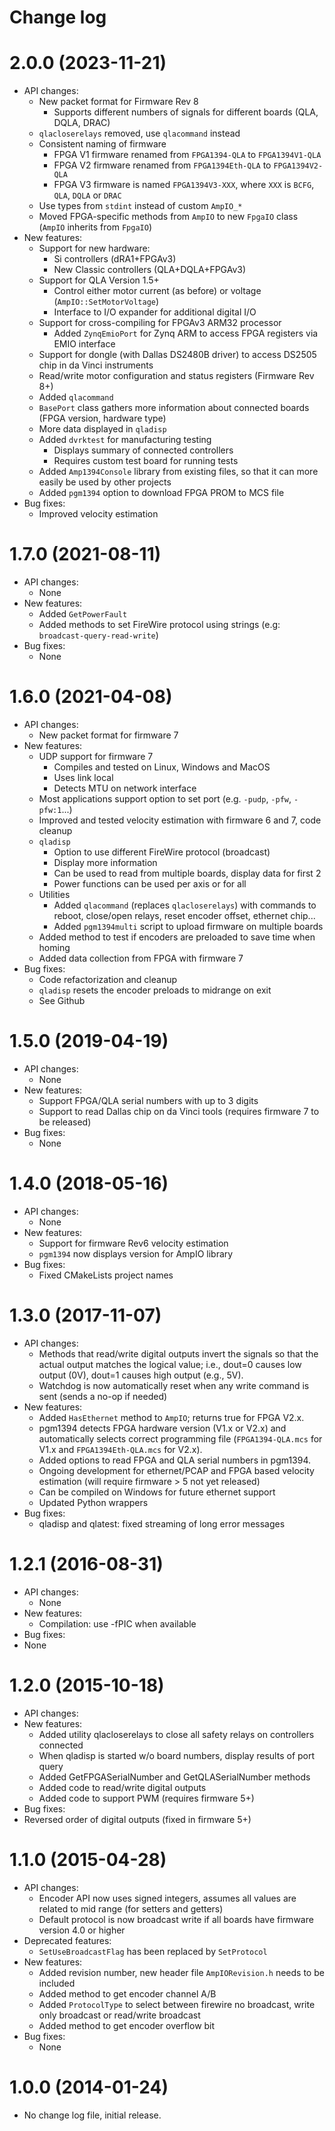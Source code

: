 Change log
==========

2.0.0 (2023-11-21)
==================
* API changes:
  * New packet format for Firmware Rev 8
    * Supports different numbers of signals for different boards (QLA, DQLA, DRAC)
  * `qlacloserelays` removed, use `qlacommand` instead
  * Consistent naming of firmware
    * FPGA V1 firmware renamed from `FPGA1394-QLA` to `FPGA1394V1-QLA`
    * FPGA V2 firmware renamed from `FPGA1394Eth-QLA` to `FPGA1394V2-QLA`
    * FPGA V3 firmware is named `FPGA1394V3-XXX`, where `XXX` is `BCFG`, `QLA`, `DQLA` or `DRAC`
  * Use types from `stdint` instead of custom `AmpIO_*`
  * Moved FPGA-specific methods from `AmpIO` to new `FpgaIO` class (`AmpIO` inherits from `FpgaIO`)
* New features:
  * Support for new hardware:
    * Si controllers (dRA1+FPGAv3)
    * New Classic controllers (QLA+DQLA+FPGAv3)
  * Support for QLA Version 1.5+
    * Control either motor current (as before) or voltage (`AmpIO::SetMotorVoltage`)
    * Interface to I/O expander for additional digital I/O
  * Support for cross-compiling for FPGAv3 ARM32 processor
    * Added `ZynqEmioPort` for Zynq ARM to access FPGA registers via EMIO interface
  * Support for dongle (with Dallas DS2480B driver) to access DS2505 chip in da Vinci instruments
  * Read/write motor configuration and status registers (Firmware Rev 8+)
  * Added `qlacommand`
  * `BasePort` class gathers more information about connected boards (FPGA version, hardware type)
  * More data displayed in `qladisp`
  * Added `dvrktest` for manufacturing testing
    * Displays summary of connected controllers
    * Requires custom test board for running tests
  * Added `Amp1394Console` library from existing files, so that it can more easily be used by other projects
  * Added `pgm1394` option to download FPGA PROM to MCS file
* Bug fixes:
  * Improved velocity estimation



1.7.0 (2021-08-11)
==================
* API changes:
  * None
* New features:
  * Added `GetPowerFault`
  * Added methods to set FireWire protocol using strings (e.g: `broadcast-query-read-write`)
* Bug fixes:
  * None


1.6.0 (2021-04-08)
==================
* API changes:
  * New packet format for firmware 7
* New features:
  * UDP support for firmware 7
    * Compiles and tested on Linux, Windows and MacOS
    * Uses link local
    * Detects MTU on network interface
  * Most applications support option to set port (e.g. `-pudp`, `-pfw`, `-pfw:1`...)
  * Improved and tested velocity estimation with firmware 6 and 7, code cleanup
  * `qladisp`
    * Option to use different FireWire protocol (broadcast)
    * Display more information
    * Can be used to read from multiple boards, display data for first 2
    * Power functions can be used per axis or for all
  * Utilities
    * Added `qlacommand` (replaces `qlacloserelays`) with commands to reboot, close/open relays, reset encoder offset, ethernet chip...
    * Added `pgm1394multi` script to upload firmware on multiple boards
  * Added method to test if encoders are preloaded to save time when homing
  * Added data collection from FPGA with firmware 7
* Bug fixes:
  * Code refactorization and cleanup
  * `qladisp` resets the encoder preloads to midrange on exit
  * See Github

1.5.0 (2019-04-19)
==================
* API changes:
  * None
* New features:
  * Support FPGA/QLA serial numbers with up to 3 digits
  * Support to read Dallas chip on da Vinci tools (requires firmware 7 to be released)
* Bug fixes:
  * None

1.4.0 (2018-05-16)
==================
* API changes:
  * None
* New features:
  * Support for firmware Rev6 velocity estimation
  * `pgm1394` now displays version for AmpIO library
* Bug fixes:
  * Fixed CMakeLists project names

1.3.0 (2017-11-07)
==================
* API changes:
  * Methods that read/write digital outputs invert the signals so that the actual output matches the logical value; i.e., dout=0 causes low output (0V), dout=1 causes high output (e.g., 5V).
  * Watchdog is now automatically reset when any write command is sent (sends a no-op if needed)
* New features:
  * Added `HasEthernet` method to `AmpIO`; returns true for FPGA V2.x.
  * pgm1394 detects FPGA hardware version (V1.x or V2.x) and automatically selects correct programming file (`FPGA1394-QLA.mcs` for V1.x and `FPGA1394Eth-QLA.mcs` for V2.x).
  * Added options to read FPGA and QLA serial numbers in pgm1394.
  * Ongoing development for ethernet/PCAP and FPGA based velocity estimation (will require firmware > 5 not yet released)
  * Can be compiled on Windows for future ethernet support
  * Updated Python wrappers
* Bug fixes:
  * qladisp and qlatest: fixed streaming of long error messages

1.2.1 (2016-08-31)
==================
* API changes:
  * None
* New features:
  * Compilation: use -fPIC when available
* Bug fixes:
 * None

1.2.0 (2015-10-18)
==================
* API changes:
* New features:
  * Added utility qlacloserelays to close all safety relays on controllers connected
  * When qladisp is started w/o board numbers, display results of port query
  * Added GetFPGASerialNumber and GetQLASerialNumber methods
  * Added code to read/write digital outputs
  * Added code to support PWM (requires firmware 5+)
* Bug fixes:
 * Reversed order of digital outputs (fixed in firmware 5+)

1.1.0 (2015-04-28)
==================

* API changes:
  * Encoder API now uses signed integers, assumes all values are related to mid range (for setters and getters)
  * Default protocol is now broadcast write if all boards have firmware version 4.0 or higher
* Deprecated features:
  * `SetUseBroadcastFlag` has been replaced by `SetProtocol`
* New features:
  * Added revision number, new header file `AmpIORevision.h` needs to be included
  * Added method to get encoder channel A/B
  * Added `ProtocolType` to select between firewire no broadcast, write only broadcast or read/write broadcast
  * Added method to get encoder overflow bit
* Bug fixes:
  * None

1.0.0 (2014-01-24)
==================

* No change log file, initial release.
